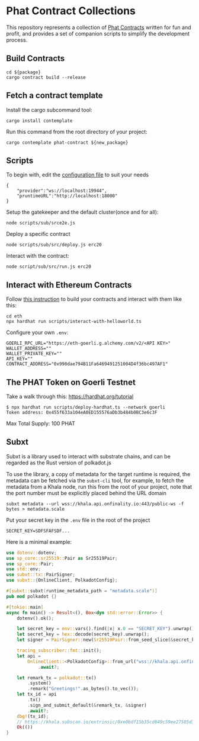 # Phat Contract Collections

This repository represents a collection of [Phat Contracts](https://wiki.phala.network/en-us/general/phala-network/intro/) written for fun and profit, and provides a set of companion scripts to simplify the development process.

## Build Contracts

```shell
cd ${package}
cargo contract build --release
```

## Fetch a contract template

Install the cargo subcommand tool:

```shell
cargo install contemplate
```

Run this command from the root directory of your project:

```shell
cargo contemplate phat-contract ${new_package}
```

## Scripts

To begin with, edit the [configuration file](./scripts/sub/src/config.json) to suit your needs

```shell
{
    "provider":"ws://localhost:19944",
    "pruntimeURL":"http://localhost:18000"
}
```

Setup the gatekeeper and the default cluster(once and for all):

```shell
node scripts/sub/srce2e.js
```

Deploy a specific contract

```shell
node scripts/sub/src/deploy.js erc20
```

Interact with the contract:

```shell
node script/sub/src/run.js erc20
```

## Interact with Ethereum Contracts

Follow [this instruction](https://docs.alchemy.com/docs/hello-world-smart-contract) to build your contracts and interact with them like this:

```shell
cd eth
npx hardhat run scripts/interact-with-helloworld.ts
```

Configure your own `.env`:

```config
GOERLI_RPC_URL="https://eth-goerli.g.alchemy.com/v2/<API KEY>"
WALLET_ADDRESS=""
WALLET_PRIVATE_KEY=""
API_KEY=""
CONTRACT_ADDRESS="0x990dae794B11Fa6469491251004D4f36bc497AF1"
```

## The PHAT Token on Goerli Testnet

Take a walk through this: https://hardhat.org/tutorial

```shell
$ npx hardhat run scripts/deploy-hardhat.ts --network goerli
Token address: 0x455f633a104eA0ED155576aDb3b484b0BC3e6c3F
```

Max Total Supply: 100 PHAT

## Subxt

Subxt is a library used to interact with substrate chains, and can be regarded as the Rust version of polkadot.js


To use the library, a copy of metadata for the target runtime is required, the metadata can be fetched via the `subxt-cli` tool, for example, to fetch the metadata from a Khala node, run this from the root of your project, note that the port number must be explicitly placed behind the URL domain

```
subxt metadata --url wss://khala.api.onfinality.io:443/public-ws -f bytes > metadata.scale
```

Put your secret key in the `.env` file in the root of the project

```
SECRET_KEY=SDFSFAFSDF...
```

Here is a minimal example:

```rust
use dotenv::dotenv;
use sp_core::sr25519::Pair as Sr25519Pair;
use sp_core::Pair;
use std::env;
use subxt::tx::PairSigner;
use subxt::{OnlineClient, PolkadotConfig};

#[subxt::subxt(runtime_metadata_path = "metadata.scale")]
pub mod polkadot {}

#[tokio::main]
async fn main() -> Result<(), Box<dyn std::error::Error>> {
    dotenv().ok();

    let secret_key = env::vars().find(|x| x.0 == "SECRET_KEY").unwrap().1;
    let secret_key = hex::decode(secret_key).unwrap();
    let signer = PairSigner::new(Sr25519Pair::from_seed_slice(&secret_key).unwrap());

    tracing_subscriber::fmt::init();
    let api =
        OnlineClient::<PolkadotConfig>::from_url("wss://khala.api.onfinality.io:443/public-ws")
            .await?;

    let remark_tx = polkadot::tx()
        .system()
        .remark("Greetings!".as_bytes().to_vec());
    let tx_id = api
        .tx()
        .sign_and_submit_default(&remark_tx, &signer)
        .await?;
    dbg!(tx_id);
    // https://khala.subscan.io/extrinsic/0xe0bdf15b35cd649c59ee27585d3efa33d29dba49f754844589d9e47ee247ef96
    Ok(())
}
```
